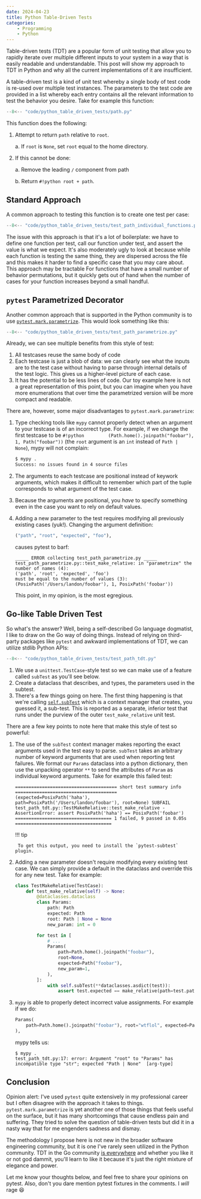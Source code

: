 ```yaml
---
date: 2024-04-23
title: Python Table-Driven Tests
categories:
    - Programming
    - Python
---
```


Table-driven tests (TDT) are a popular form of unit testing that allow you to rapidly iterate over multiple different inputs to your system in a way that is easily readable and understandable. This post will show my approach to TDT in Python and why all the current implementations of it are insufficient.

<!-- more -->

A table-driven test is a kind of unit test whereby a single body of test code is re-used over multiple test instances. The parameters to the test code are provided in a list whereby each entry contains all the relevant information to test the behavior you desire. Take for example this function:

```python title="path.py" linenums="1"
--8<-- "code/python_table_driven_tests/path.py"
```

This function does the following:

1. Attempt to return `path` relative to `root`.

    a. If `root` is `None`, set `root` equal to the home directory.

3. If this cannot be done:
   
    a. Remove the leading `/` component from path

    b. Return `#!python root + path`.

## Standard Approach

A common approach to testing this function is to create one test per case:

```python title="test_path_individual_functions.py" linenums="1"
--8<-- "code/python_table_driven_tests/test_path_individual_functions.py"
```

The issue with this approach is that it's a lot of boilerplate: we have to define one function per test, call our function under test, and assert the value is what we expect. It's also moderately ugly to look at because while each function is testing the same thing, they are dispersed across the file and this makes it harder to find a specific case that you may care about. This approach may be tractable For functions that have a small number of behavior permutations, but it quickly gets out of hand when the number of cases for your function increases beyond a small handful.

## `pytest` Parametrized Decorator

Another common approach that is supported in the Python community is to use [`pytest.mark.parametrize`](https://docs.pytest.org/en/7.0.x/how-to/parametrize.html). This would look something like this:


```python title="test_path_parametrize.py" linenums="1"
--8<-- "code/python_table_driven_tests/test_path_parametrize.py"
```

Already, we can see multiple benefits from this style of test:

1. All testcases reuse the same body of code
2. Each testcase is just a blob of data: we can clearly see what the inputs are to the test case without having to parse through internal details of the test logic. This gives us a higher-level picture of each case.
3. It has the potential to be less lines of code. Our toy example here is not a great representation of this point, but you can imagine when you have more enumerations that over time the parametrized version will be more compact and readable.

There are, however, some major disadvantages to `pytest.mark.parametrize`:

1. Type checking tools like `mypy` cannot properly detect when an argument to your testcase is of an incorrect type. For example, if we change the first testcase to be `#!python         (Path.home().joinpath("foobar"), 1, Path("foobar"))` (the `root` argument is an `int` instead of `Path | None`), mypy will not complain:
    ```bash
    $ mypy .
    Success: no issues found in 4 source files
    ```
1. The arguments to each testcase are positional instead of keywork arguments, which makes it difficult to remember which part of the tuple corresponds to what argument of the test case.
1. Because the arguments are positional, you _have_ to specify something even in the case you want to rely on default values.
1. Adding a new parameter to the test requires modifying all previously existing cases (yuk!). Changing the argument definition:
    ```python
    ("path", "root", "expected", "foo"),
    ```

    causes pytest to barf:

    ```
    _____ ERROR collecting test_path_parametrize.py _____
    test_path_parametrize.py::test_make_relative: in "parametrize" the number of names (4):
    ('path', 'root', 'expected', 'foo')
    must be equal to the number of values (3):
    (PosixPath('/Users/landon/foobar'), 1, PosixPath('foobar'))
    ```

    This point, in my opinion, is the most egregious.

## Go-like Table Driven Test

So what's the answer? Well, being a self-described Go language dogmatist, I like to draw on the Go way of doing things. Instead of relying on third-party packages like `pytest` and awkward implementations of TDT, we can utilize stdlib Python APIs:

```python title="test_path_tdt.py" linenums="1"
--8<-- "code/python_table_driven_tests/test_path_tdt.py"
```

1. We use a `unittest.TestCase`-style test so we can make use of a feature called `subTest` as you'll see below.
2. Create a dataclass that describes, and types, the parameters used in the subtest.
3. There's a few things going on here. The first thing happening is that we're calling [`self.subTest`](https://docs.python.org/3/library/unittest.html#unittest.TestCase.subTest) which is a context manager that creates, you guessed it, a sub-test. This is reported as a separate, inferior test that runs under the purview of the outer `test_make_relative` unit test.
    
There are a few key points to note here that make this style of test so powerful:

1. The use of the `subTest` context manager makes reporting the exact arguments used in the test easy to parse. `subTest` takes an arbitrary number of keyword arguments that are used when reporting test failures. We format our `Params` dataclass into a python dictionary, then use the unpacking operator `**` to send the attributes of `Param` as individual keyword arguments. Take for example this failed test:

    ```
    ====================================== short test summary info ======================================
    (expected=PosixPath('haha'), path=PosixPath('/Users/landon/foobar'), root=None) SUBFAIL test_path_tdt.py::TestMakeRelative::test_make_relative - AssertionError: assert PosixPath('haha') == PosixPath('foobar')
    ==================================== 1 failed, 9 passed in 0.05s ====================================
    ```

    !!! tip
    
        To get this output, you need to install the `pytest-subtest` plugin.

2. Adding a new parameter doesn't require modifying every existing test case. We can simply provide a default in the dataclass and override this for any new test. Take for example:

    ```python
    class TestMakeRelative(TestCase): 
        def test_make_relative(self) -> None:
            @dataclasses.dataclass
            class Params:
                path: Path
                expected: Path
                root: Path | None = None
                new_param: int = 0

            for test in [
                # ...
                Params(
                    path=Path.home().joinpath("foobar"), 
                    root=None, 
                    expected=Path("foobar"), 
                    new_param=1,
                ),
            ]:
                with self.subTest(**dataclasses.asdict(test)):
                    assert test.expected == make_relative(path=test.path, root=test.root)
    ```

3. `mypy` is able to properly detect incorrect value assignments. For example if we do:

    ```python
    Params(
        path=Path.home().joinpath("foobar"), root="wtflol", expected=Path("foobar")
    ),
    ```

    mypy tells us:

    ```shell
    $ mypy .
    test_path_tdt.py:17: error: Argument "root" to "Params" has incompatible type "str"; expected "Path | None"  [arg-type]
    ```

## Conclusion

Opinion alert: I've used `pytest` quite extensively in my professional career but I often disagree with the approach it takes to things. `pytest.mark.parametrize` is yet another one of those things that feels useful on the surface, but it has many shortcomings that cause endless pain and suffering. They tried to solve the question of table-driven tests but did it in a nasty way that for me engenders sadness and dismay. 

The methodology I propose here is not new in the broader software engineering community, but it is one I've rarely seen utilized in the Python community. TDT in the Go community [is everywhere](https://dave.cheney.net/2019/05/07/prefer-table-driven-tests) and whether you like it or not god dammit, you'll learn to like it because it's just the right mixture of elegance and power.

Let me know your thoughts below, and feel free to share your opinions on pytest. Also, don't you dare mention pytest fixtures in the comments. I _will_ rage :laughing:
